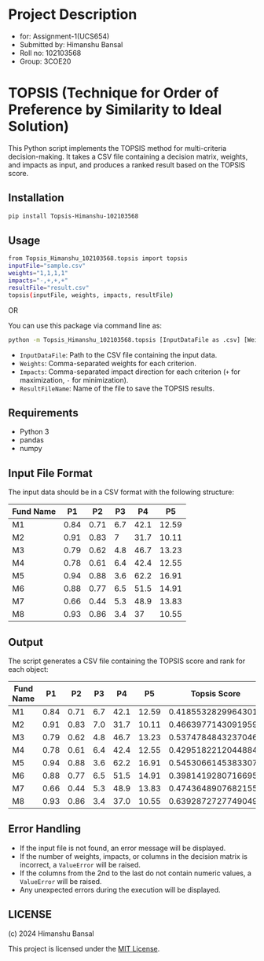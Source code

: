 # Project Description
- for: Assignment-1(UCS654)
- Submitted by: Himanshu Bansal
- Roll no: 102103568
- Group: 3COE20

# TOPSIS (Technique for Order of Preference by Similarity to Ideal Solution)

This Python script implements the TOPSIS method for multi-criteria decision-making. It takes a CSV file containing a decision matrix, weights, and impacts as input, and produces a ranked result based on the TOPSIS score.

## Installation
```bash
pip install Topsis-Himanshu-102103568
```

## Usage

```bash
from Topsis_Himanshu_102103568.topsis import topsis 
inputFile="sample.csv"
weights="1,1,1,1"
impacts="-,+,+,+"
resultFile="result.csv" 
topsis(inputFile, weights, impacts, resultFile)
```

OR 

You can use this package via command line as:
```bash
python -m Topsis_Himanshu_102103568.topsis [InputDataFile as .csv] [Weights as a string] [Impacts as a string] [ResultFileName as .csv]
```

- `InputDataFile`: Path to the CSV file containing the input data.
- `Weights`: Comma-separated weights for each criterion.
- `Impacts`: Comma-separated impact direction for each criterion (`+` for maximization, `-` for minimization).
- `ResultFileName`: Name of the file to save the TOPSIS results.

## Requirements

- Python 3
- pandas
- numpy

## Input File Format
The input data should be in a CSV format with the following structure:

| Fund Name | P1   | P2   | P3   | P4   | P5    |
|-----------|------|------|------|------|-------|
| M1        | 0.84 | 0.71 | 6.7  | 42.1 | 12.59 |
| M2        | 0.91 | 0.83 | 7    | 31.7 | 10.11 |
| M3        | 0.79 | 0.62 | 4.8  | 46.7 | 13.23 |
| M4        | 0.78 | 0.61 | 6.4  | 42.4 | 12.55 |
| M5        | 0.94 | 0.88 | 3.6  | 62.2 | 16.91 |
| M6        | 0.88 | 0.77 | 6.5  | 51.5 | 14.91 |
| M7        | 0.66 | 0.44 | 5.3  | 48.9 | 13.83 |
| M8        | 0.93 | 0.86 | 3.4  | 37   | 10.55 |


## Output

The script generates a CSV file containing the TOPSIS score and rank for each object:

| Fund Name | P1   | P2   | P3   | P4   | P5    | Topsis Score         | Rank |
|-----------|------|------|------|------|-------|----------------------|------|
| M1        | 0.84 | 0.71 | 6.7  | 42.1 | 12.59 | 0.41855328299643013 | 7.0  |
| M2        | 0.91 | 0.83 | 7.0  | 31.7 | 10.11 | 0.4663977143091959  | 5.0  |
| M3        | 0.79 | 0.62 | 4.8  | 46.7 | 13.23 | 0.5374784843237046  | 3.0  |
| M4        | 0.78 | 0.61 | 6.4  | 42.4 | 12.55 | 0.4295182212044884  | 6.0  |
| M5        | 0.94 | 0.88 | 3.6  | 62.2 | 16.91 | 0.5453066145383307  | 2.0  |
| M6        | 0.88 | 0.77 | 6.5  | 51.5 | 14.91 | 0.39814192807166954 | 8.0  |
| M7        | 0.66 | 0.44 | 5.3  | 48.9 | 13.83 | 0.4743648907682155  | 4.0  |
| M8        | 0.93 | 0.86 | 3.4  | 37.0 | 10.55 | 0.6392872727749049  | 1.0  |


## Error Handling

- If the input file is not found, an error message will be displayed.
- If the number of weights, impacts, or columns in the decision matrix is incorrect, a `ValueError` will be raised.
- If the columns from the 2nd to the last do not contain numeric values, a `ValueError` will be raised.
- Any unexpected errors during the execution will be displayed.

## LICENSE

(c) 2024 Himanshu Bansal

This project is licensed under the [MIT License](LICENSE).